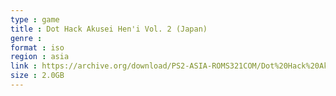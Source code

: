 ```yaml
---
type : game
title : Dot Hack Akusei Hen'i Vol. 2 (Japan)
genre : 
format : iso
region : asia
link : https://archive.org/download/PS2-ASIA-ROMS321COM/Dot%20Hack%20Akusei%20Hen%27i%20Vol.%202%20%28Japan%29.7z
size : 2.0GB
---
```

